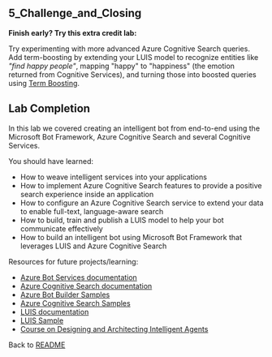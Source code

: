 ## 5_Challenge_and_Closing

**Finish early? Try this extra credit lab:**

Try experimenting with more advanced Azure Cognitive Search queries. Add term-boosting by extending your LUIS model to recognize entities like _"find happy people"_, mapping "happy" to "happiness" (the emotion returned from Cognitive Services), and turning those into boosted queries using [Term Boosting](https://docs.microsoft.com/en-us/rest/api/searchservice/Lucene-query-syntax-in-Azure-Search#bkmk_termboost). 

## Lab Completion

In this lab we covered creating an intelligent bot from end-to-end using the Microsoft Bot Framework, Azure Cognitive Search and several Cognitive Services.

You should have learned:
- How to weave intelligent services into your applications
- How to implement Azure Cognitive Search features to provide a positive search experience inside an application
- How to configure an Azure Cognitive Search service to extend your data to enable full-text, language-aware search
- How to build, train and publish a LUIS model to help your bot communicate effectively
- How to build an intelligent bot using Microsoft Bot Framework that leverages LUIS and Azure Cognitive Search


Resources for future projects/learning:
- [Azure Bot Services documentation](https://docs.microsoft.com/en-us/bot-framework/)
- [Azure Cognitive Search documentation](https://docs.microsoft.com/en-us/azure/search/search-what-is-azure-search)
- [Azure Bot Builder Samples](https://github.com/Microsoft/BotBuilder-Samples)
- [Azure Cognitive Search Samples](https://github.com/Azure-Samples/search-dotnet-getting-started)
- [LUIS documentation](https://docs.microsoft.com/en-us/azure/cognitive-services/LUIS/Home)
- [LUIS Sample](https://github.com/Microsoft/BotBuilder-Samples/blob/master/CSharp/intelligence-LUIS/README.md)
- [Course on Designing and Architecting Intelligent Agents](https://aka.ms/daaia)


Back to [README](./0_README.md)